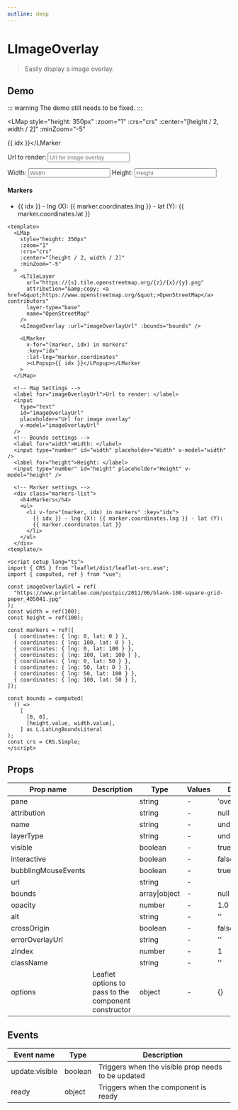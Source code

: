 ```yaml
---
outline: deep
---
```


# LImageOverlay

> Easily display a image overlay.

## Demo

::: warning
The demo still needs to be fixed.
:::

<script setup lang="ts">
import L from "leaflet";
import "leaflet/dist/leaflet.css";
import { CRS } from "leaflet/dist/leaflet-src.esm";
import { computed, ref } from "vue";
import { LMap, LTileLayer, LImageOverlay, LMarker, LPopup } from "@vue-leaflet/vue-leaflet";

const imageOverlayUrl = ref(
  "https://www.printablee.com/postpic/2011/06/blank-100-square-grid-paper_405041.jpg"
);
const width = ref(100);
const height = ref(100);

const markers = ref([
  { coordinates: { lng: 0, lat: 0 } },
  { coordinates: { lng: 100, lat: 0 } },
  { coordinates: { lng: 0, lat: 100 } },
  { coordinates: { lng: 100, lat: 100 } },
  { coordinates: { lng: 0, lat: 50 } },
  { coordinates: { lng: 50, lat: 0 } },
  { coordinates: { lng: 50, lat: 100 } },
  { coordinates: { lng: 100, lat: 50 } },
]);

const bounds = computed(
  () =>
    [
      [0, 0],
      [height.value, width.value],
    ] as L.LatLngBoundsLiteral
);
const crs = CRS.Simple;
</script>

<LMap
  style="height: 350px"
  :zoom="1"
  :crs="crs"
  :center="[height / 2, width / 2]"
  :minZoom="-5"
>
  <LTileLayer
    url="https://{s}.tile.openstreetmap.org/{z}/{x}/{y}.png"
    attribution="&amp;copy; <a href=&quot;https://www.openstreetmap.org/&quot;>OpenStreetMap</a> contributors"
    layer-type="base"
    name="OpenStreetMap"
  />
  <LImageOverlay :url="imageOverlayUrl" :bounds="bounds" />

  <LMarker
    v-for="(marker, idx) in markers"
    :key="idx"
    :lat-lng="marker.coordinates"
    ><LPopup>{{ idx }}</LPopup></LMarker
  >
</LMap>

<!-- Map Settings -->
<label for="imageOverlayUrl">Url to render: </label>
<input
  type="text"
  id="imageOverlayUrl"
  placeholder="Url for image overlay"
  v-model="imageOverlayUrl"
/>
<!-- Bounds settings -->
<label for="width">Width: </label>
<input type="number" id="width" placeholder="Width" v-model="width" />
<label for="height">Height: </label>
<input type="number" id="height" placeholder="Height" v-model="height" />

<!-- Marker settings -->
<div class="markers-list">
  <h4>Markers</h4>
  <ul>
    <li v-for="(marker, idx) in markers" :key="idx">
      {{ idx }} - lng (X): {{ marker.coordinates.lng }} - lat (Y):
      {{ marker.coordinates.lat }}
    </li>
  </ul>
</div>

```vue
<template>
  <LMap
    style="height: 350px"
    :zoom="1"
    :crs="crs"
    :center="[height / 2, width / 2]"
    :minZoom="-5"
  >
    <LTileLayer
      url="https://{s}.tile.openstreetmap.org/{z}/{x}/{y}.png"
      attribution="&amp;copy; <a href=&quot;https://www.openstreetmap.org/&quot;>OpenStreetMap</a> contributors"
      layer-type="base"
      name="OpenStreetMap"
    />
    <LImageOverlay :url="imageOverlayUrl" :bounds="bounds" />

    <LMarker
      v-for="(marker, idx) in markers"
      :key="idx"
      :lat-lng="marker.coordinates"
      ><LPopup>{{ idx }}</LPopup></LMarker
    >
  </LMap>

  <!-- Map Settings -->
  <label for="imageOverlayUrl">Url to render: </label>
  <input
    type="text"
    id="imageOverlayUrl"
    placeholder="Url for image overlay"
    v-model="imageOverlayUrl"
  />
  <!-- Bounds settings -->
  <label for="width">Width: </label>
  <input type="number" id="width" placeholder="Width" v-model="width" />
  <label for="height">Height: </label>
  <input type="number" id="height" placeholder="Height" v-model="height" />

  <!-- Marker settings -->
  <div class="markers-list">
    <h4>Markers</h4>
    <ul>
      <li v-for="(marker, idx) in markers" :key="idx">
        {{ idx }} - lng (X): {{ marker.coordinates.lng }} - lat (Y):
        {{ marker.coordinates.lat }}
      </li>
    </ul>
  </div>
<template/>

<script setup lang="ts">
import { CRS } from "leaflet/dist/leaflet-src.esm";
import { computed, ref } from "vue";

const imageOverlayUrl = ref(
  "https://www.printablee.com/postpic/2011/06/blank-100-square-grid-paper_405041.jpg"
);
const width = ref(100);
const height = ref(100);

const markers = ref([
  { coordinates: { lng: 0, lat: 0 } },
  { coordinates: { lng: 100, lat: 0 } },
  { coordinates: { lng: 0, lat: 100 } },
  { coordinates: { lng: 100, lat: 100 } },
  { coordinates: { lng: 0, lat: 50 } },
  { coordinates: { lng: 50, lat: 0 } },
  { coordinates: { lng: 50, lat: 100 } },
  { coordinates: { lng: 100, lat: 50 } },
]);

const bounds = computed(
  () =>
    [
      [0, 0],
      [height.value, width.value],
    ] as L.LatLngBoundsLiteral
);
const crs = CRS.Simple;
</script>
```

## Props

| Prop name           | Description                                          | Type          | Values | Default       |
| ------------------- | ---------------------------------------------------- | -------       | ------ | ------------- |
| pane                |                                                      | string        | -      | 'overlayPane' |
| attribution         |                                                      | string        | -      | null          |
| name                |                                                      | string        | -      | undefined     |
| layerType           |                                                      | string        | -      | undefined     |
| visible             |                                                      | boolean       | -      | true          |
| interactive         |                                                      | boolean       | -      | false         |
| bubblingMouseEvents |                                                      | boolean       | -      | true          |
| url                 |                                                      | string        | -      |               |
| bounds              |                                                      | array\|object | -      | null          |
| opacity             |                                                      | number        | -      | 1.0           |
| alt                 |                                                      | string        | -      | ''            |
| crossOrigin         |                                                      | boolean       | -      | false         |
| errorOverlayUrl     |                                                      | string        | -      | ''            |
| zIndex              |                                                      | number        | -      | 1             |
| className           |                                                      | string        | -      | ''            |
| options             | Leaflet options to pass to the component constructor | object        | -      | {}            |
## Events

| Event name     | Type    | Description                                        |
| -------------- | ------- | -------------------------------------------------- |
| update:visible | boolean | Triggers when the visible prop needs to be updated |
| ready          | object  | Triggers when the component is ready               |